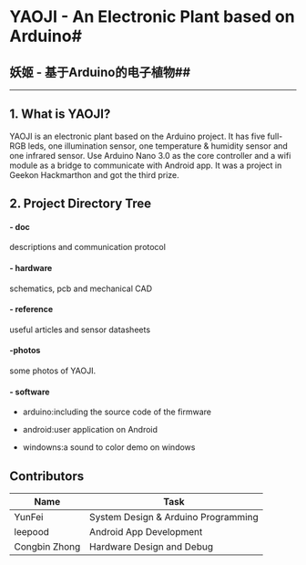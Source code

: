 # YAOJI - An Electronic Plant based on Arduino#
## 妖姬 - 基于Arduino的电子植物##
----------
## 1. What is YAOJI? ##
YAOJI is an electronic plant based on the Arduino project. It has five full-RGB leds, one illumination sensor, one temperature & humidity sensor and one infrared sensor. Use Arduino Nano 3.0 as the core controller and a wifi module as a bridge to communicate with Android app. It was a project in Geekon Hackmarthon and got the third prize.

## 2. Project Directory Tree ##
#### - doc ####
descriptions and communication protocol

#### - hardware ####
schematics, pcb and mechanical CAD

#### - reference ####
useful articles and sensor datasheets

#### -photos ####
some photos of YAOJI.

#### - software ####
- arduino:including the source code of the firmware

- android:user application on Android

- windowns:a sound to color demo on windows

## Contributors ##
|Name|Task|
|---|---|
|YunFei|System Design & Arduino Programming|
|leepood|Android App Development|
|Congbin Zhong| Hardware Design and Debug|